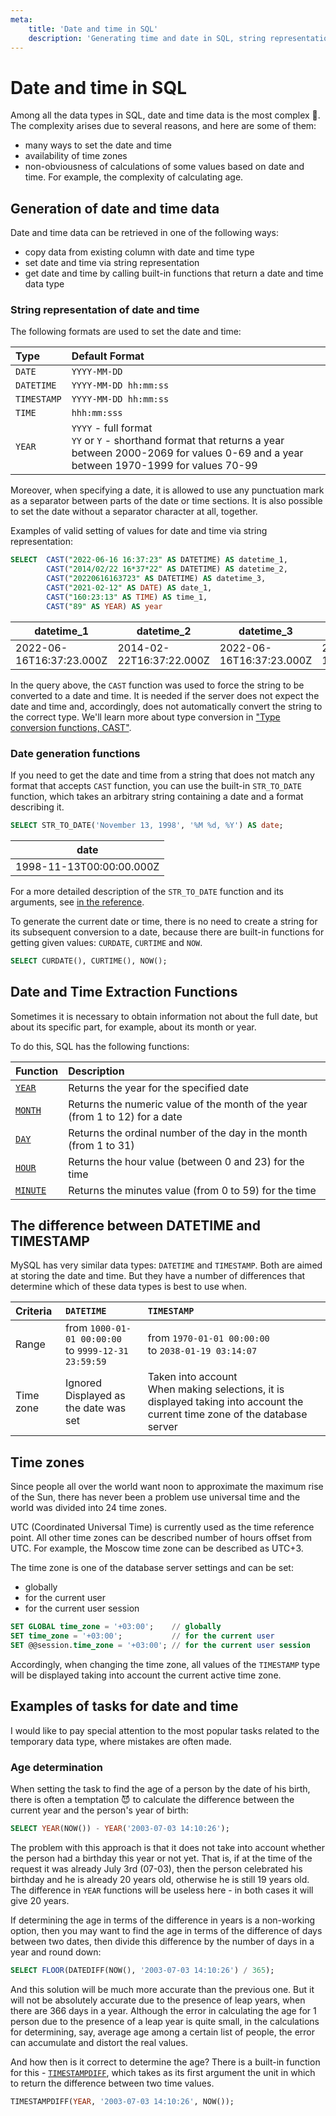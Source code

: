 ```yaml
---
meta:
    title: 'Date and time in SQL'
    description: 'Generating time and date in SQL, string representation of datetime values. Calculating age in SQL.'
---
```


# Date and time in SQL

Among all the data types in SQL, date and time data is the most complex 🤯.
The complexity arises due to several reasons, and here are some of them:

-   many ways to set the date and time
-   availability of time zones
-   non-obviousness of calculations of some values ​​based on date and time.
    For example, the complexity of calculating age.

## Generation of date and time data

Date and time data can be retrieved in one of the following ways:

-   copy data from existing column with date and time type
-   set date and time via string representation
-   get date and time by calling built-in functions that return a date and time data type

### String representation of date and time

The following formats are used to set the date and time:

| Type        | Default Format                                                                                                                                                     |
| :---------- | :----------------------------------------------------------------------------------------------------------------------------------------------------------------- |
| `DATE`      | `YYYY-MM-DD`                                                                                                                                                       |
| `DATETIME`  | `YYYY-MM-DD hh:mm:ss`                                                                                                                                              |
| `TIMESTAMP` | `YYYY-MM-DD hh:mm:ss`                                                                                                                                              |
| `TIME`      | `hhh:mm:sss`                                                                                                                                                       |
| `YEAR`      | `YYYY` - full format <br /> `YY` or `Y` - shorthand format that returns a year between 2000-2069 for values ​​0-69 and a year between 1970-1999 for values ​​70-99 |

Moreover, when specifying a date, it is allowed to use any punctuation mark as a separator between parts of the date or time sections.
It is also possible to set the date without a separator character at all, together.

Examples of valid setting of values ​​for date and time via string representation:

```sql
SELECT  CAST("2022-06-16 16:37:23" AS DATETIME) AS datetime_1,
        CAST("2014/02/22 16*37*22" AS DATETIME) AS datetime_2,
        CAST("20220616163723" AS DATETIME) AS datetime_3,
        CAST("2021-02-12" AS DATE) AS date_1,
        CAST("160:23:13" AS TIME) AS time_1,
        CAST("89" AS YEAR) AS year
```

| datetime_1               | datetime_2               | datetime_3               | date_1                   | time_1    | year |
| ------------------------ | ------------------------ | ------------------------ | ------------------------ | --------- | ---- |
| 2022-06-16T16:37:23.000Z | 2014-02-22T16:37:22.000Z | 2022-06-16T16:37:23.000Z | 2021-02-12T00:00:00.000Z | 160:23:13 | 1989 |

In the query above, the `CAST` function was used to force the string to be converted to a date and time.
It is needed if the server does not expect the date and time and, accordingly, does not automatically convert the string
to the correct type. We'll learn more about type conversion in <a href="https://sql-academy.org/guide/type-conversion-functions" target="_blank">"Type conversion functions, CAST"</a>.

### Date generation functions

If you need to get the date and time from a string that does not match any format that accepts
`CAST` function, you can use the built-in `STR_TO_DATE` function, which takes an arbitrary string containing a date and a format describing it.

```sql
SELECT STR_TO_DATE('November 13, 1998', '%M %d, %Y') AS date;
```

| date                     |
| ------------------------ |
| 1998-11-13T00:00:00.000Z |

For a more detailed description of the `STR_TO_DATE` function and its arguments, see <a href="https://sql-academy.org/handbook/str_to_date" target="_blank">in the reference</a>.

To generate the current date or time, there is no need to create a string for its subsequent conversion to a date,
because there are built-in functions for getting given values: `CURDATE`, `CURTIME` and `NOW`.

```sql
SELECT CURDATE(), CURTIME(), NOW();
```

## Date and Time Extraction Functions

Sometimes it is necessary to obtain information not about the full date, but about its specific part, for example,
about its month or year.

To do this, SQL has the following functions:

| Function                                                                       | Description                                                                  |
| :----------------------------------------------------------------------------- | :--------------------------------------------------------------------------- |
| <a href="https://sql-academy.org/handbook/year" target="_blank">`YEAR`</a>     | Returns the year for the specified date                                      |
| <a href="https://sql-academy.org/handbook/month" target="_blank">`MONTH`</a>   | Returns the numeric value of the month of the year (from 1 to 12) for a date |
| <a href="https://sql-academy.org/handbook/day" target="_blank">`DAY`</a>       | Returns the ordinal number of the day in the month (from 1 to 31)            |
| <a href="https://sql-academy.org/handbook/hour" target="_blank">`HOUR`</a>     | Returns the hour value (between 0 and 23) for the time                       |
| <a href="https://sql-academy.org/handbook/minute" target="_blank">`MINUTE`</a> | Returns the minutes value (from 0 to 59) for the time                        |

## The difference between DATETIME and TIMESTAMP

MySQL has very similar data types: `DATETIME` and `TIMESTAMP`. Both are aimed at storing the date and time.
But they have a number of differences that determine which of these data types is best to use when.

| Criteria  | `DATETIME`                                                 | `TIMESTAMP`                                                                                                                        |
| :-------- | :--------------------------------------------------------- | :--------------------------------------------------------------------------------------------------------------------------------- |
| Range     | from `1000-01-01 00:00:00` <br /> to `9999-12-31 23:59:59` | from `1970-01-01 00:00:00` <br /> to `2038-01-19 03:14:07`                                                                         |
| Time zone | Ignored <br /> Displayed as the date was set               | Taken into account <br /> When making selections, it is displayed taking into account the current time zone of the database server |

## Time zones

Since people all over the world want noon to approximate the maximum rise of the Sun, there has never been a problem
use universal time and the world was divided into 24 time zones.

UTC (Coordinated Universal Time) is currently used as the time reference point. All other time zones can be described
number of hours offset from UTC. For example, the Moscow time zone can be described as UTC+3.

The time zone is one of the database server settings and can be set:

-   globally
-   for the current user
-   for the current user session

```sql
SET GLOBAL time_zone = '+03:00';    // globally
SET time_zone = '+03:00';           // for the current user
SET @@session.time_zone = '+03:00'; // for the current user session
```

Accordingly, when changing the time zone, all values ​​of the `TIMESTAMP` type will be displayed taking into account the current active time zone.

## Examples of tasks for date and time

I would like to pay special attention to the most popular tasks related to the temporary data type,
where mistakes are often made.

### Age determination

When setting the task to find the age of a person by the date of his birth, there is often a temptation 😈 to calculate
the difference between the current year and the person's year of birth:

```sql
SELECT YEAR(NOW()) - YEAR('2003-07-03 14:10:26');
```

The problem with this approach is that it does not take into account whether the person had a birthday this year or not yet.
That is, if at the time of the request it was already July 3rd (07-03), then the person celebrated his birthday and he is already 20 years old,
otherwise he is still 19 years old.
The difference in `YEAR` functions will be useless here - in both cases it will give 20 years.

If determining the age in terms of the difference in years is a non-working option, then you may want to find the age in terms of
the difference of days between two dates, then divide this difference by the number of days in a year and round down:

```sql
SELECT FLOOR(DATEDIFF(NOW(), '2003-07-03 14:10:26') / 365);
```

And this solution will be much more accurate than the previous one. But it will not be absolutely accurate due to the presence of leap years, when there are 366 days in a year.
Although the error in calculating the age for 1 person due to the presence of a leap year is quite small, in the calculations for determining, say,
average age among a certain list of people, the error can accumulate and distort the real values.

And how then is it correct to determine the age? There is a built-in function for this - <a href="https://sql-academy.org/handbook/timestampdiff" target="_blank">`TIMESTAMPDIFF`</a>,
which takes as its first argument the unit in which to return the difference between two time values.

```sql
TIMESTAMPDIFF(YEAR, '2003-07-03 14:10:26', NOW());
```
